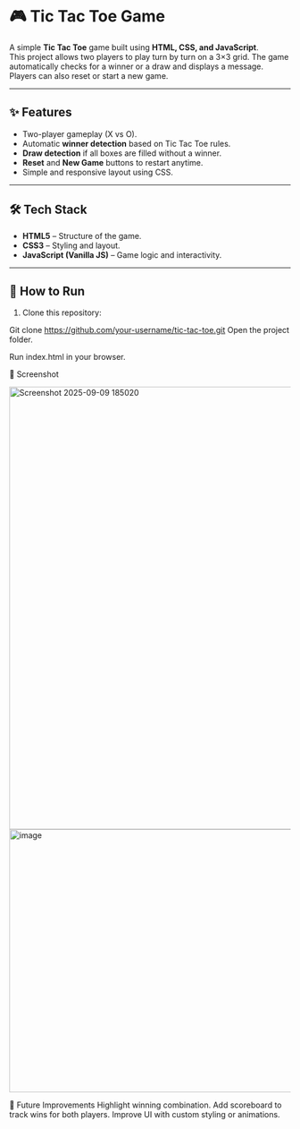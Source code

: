 # 🎮 Tic Tac Toe Game  

A simple **Tic Tac Toe** game built using **HTML, CSS, and JavaScript**.  
This project allows two players to play turn by turn on a 3×3 grid. The game automatically checks for a winner or a draw and displays a message. Players can also reset or start a new game.  

---

## ✨ Features
- Two-player gameplay (X vs O).  
- Automatic **winner detection** based on Tic Tac Toe rules.  
- **Draw detection** if all boxes are filled without a winner.  
- **Reset** and **New Game** buttons to restart anytime.  
- Simple and responsive layout using CSS.  

---

## 🛠️ Tech Stack
- **HTML5** – Structure of the game.  
- **CSS3** – Styling and layout.  
- **JavaScript (Vanilla JS)** – Game logic and interactivity.  

---

## 🚀 How to Run
1. Clone this repository:

Git clone https://github.com/your-username/tic-tac-toe.git
Open the project folder.

Run index.html in your browser.

📸 Screenshot

<img width="799" height="791" alt="Screenshot 2025-09-09 185020" src="https://github.com/user-attachments/assets/aa4c26e1-8f5a-4228-bf84-fc9b1068a377" />

<img width="966" height="470" alt="image" src="https://github.com/user-attachments/assets/8ae2b801-dd68-4a0f-9587-1fb3bb8f1c8f" />

📌 Future Improvements
Highlight winning combination.
Add scoreboard to track wins for both players.
Improve UI with custom styling or animations.

